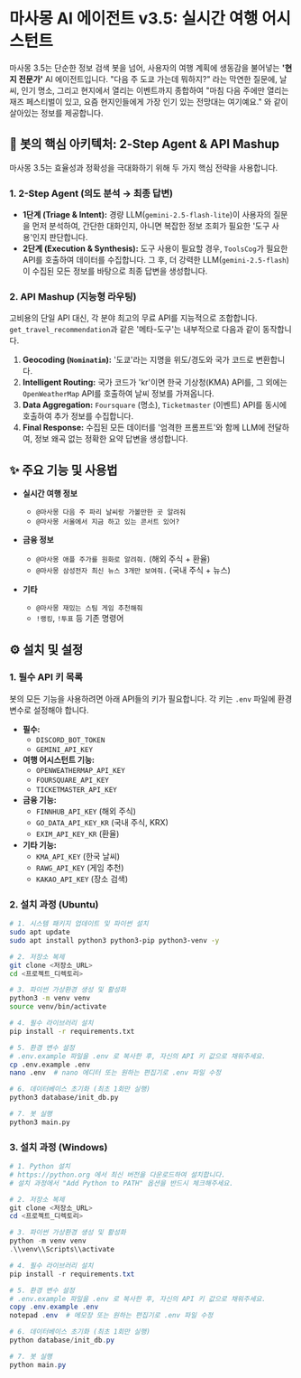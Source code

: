 # 마사몽 AI 에이전트 v3.5: 실시간 여행 어시스턴트

마사몽 3.5는 단순한 정보 검색 봇을 넘어, 사용자의 여행 계획에 생동감을 불어넣는 **'현지 전문가'** AI 에이전트입니다. "다음 주 도쿄 가는데 뭐하지?" 라는 막연한 질문에, 날씨, 인기 명소, 그리고 현지에서 열리는 이벤트까지 종합하여 "마침 다음 주에만 열리는 재즈 페스티벌이 있고, 요즘 현지인들에게 가장 인기 있는 전망대는 여기예요." 와 같이 살아있는 정보를 제공합니다.

## 🤖 봇의 핵심 아키텍처: 2-Step Agent & API Mashup

마사몽 3.5는 효율성과 정확성을 극대화하기 위해 두 가지 핵심 전략을 사용합니다.

### 1. 2-Step Agent (의도 분석 → 최종 답변)
- **1단계 (Triage & Intent):** 경량 LLM(`gemini-2.5-flash-lite`)이 사용자의 질문을 먼저 분석하여, 간단한 대화인지, 아니면 복잡한 정보 조회가 필요한 '도구 사용'인지 판단합니다.
- **2단계 (Execution & Synthesis):** 도구 사용이 필요할 경우, `ToolsCog`가 필요한 API를 호출하여 데이터를 수집합니다. 그 후, 더 강력한 LLM(`gemini-2.5-flash`)이 수집된 모든 정보를 바탕으로 최종 답변을 생성합니다.

### 2. API Mashup (지능형 라우팅)
고비용의 단일 API 대신, 각 분야 최고의 무료 API를 지능적으로 조합합니다. `get_travel_recommendation`과 같은 '메타-도구'는 내부적으로 다음과 같이 동작합니다.
1.  **Geocoding (`Nominatim`):** '도쿄'라는 지명을 위도/경도와 국가 코드로 변환합니다.
2.  **Intelligent Routing:** 국가 코드가 'kr'이면 한국 기상청(KMA) API를, 그 외에는 `OpenWeatherMap` API를 호출하여 날씨 정보를 가져옵니다.
3.  **Data Aggregation:** `Foursquare` (명소), `Ticketmaster` (이벤트) API를 동시에 호출하여 추가 정보를 수집합니다.
4.  **Final Response:** 수집된 모든 데이터를 '엄격한 프롬프트'와 함께 LLM에 전달하여, 정보 왜곡 없는 정확한 요약 답변을 생성합니다.

## ✨ 주요 기능 및 사용법

- **실시간 여행 정보**
  - `@마사몽 다음 주 파리 날씨랑 가볼만한 곳 알려줘`
  - `@마사몽 서울에서 지금 하고 있는 콘서트 있어?`

- **금융 정보**
  - `@마사몽 애플 주가를 원화로 알려줘.` (해외 주식 + 환율)
  - `@마사몽 삼성전자 최신 뉴스 3개만 보여줘.` (국내 주식 + 뉴스)

- **기타**
  - `@마사몽 재밌는 스팀 게임 추천해줘`
  - `!랭킹`, `!투표` 등 기존 명령어

## ⚙️ 설치 및 설정

### 1. 필수 API 키 목록
봇의 모든 기능을 사용하려면 아래 API들의 키가 필요합니다. 각 키는 `.env` 파일에 환경 변수로 설정해야 합니다.

- **필수:**
  - `DISCORD_BOT_TOKEN`
  - `GEMINI_API_KEY`
- **여행 어시스턴트 기능:**
  - `OPENWEATHERMAP_API_KEY`
  - `FOURSQUARE_API_KEY`
  - `TICKETMASTER_API_KEY`
- **금융 기능:**
  - `FINNHUB_API_KEY` (해외 주식)
  - `GO_DATA_API_KEY_KR` (국내 주식, KRX)
  - `EXIM_API_KEY_KR` (환율)
- **기타 기능:**
  - `KMA_API_KEY` (한국 날씨)
  - `RAWG_API_KEY` (게임 추천)
  - `KAKAO_API_KEY` (장소 검색)

### 2. 설치 과정 (Ubuntu)

```bash
# 1. 시스템 패키지 업데이트 및 파이썬 설치
sudo apt update
sudo apt install python3 python3-pip python3-venv -y

# 2. 저장소 복제
git clone <저장소_URL>
cd <프로젝트_디렉토리>

# 3. 파이썬 가상환경 생성 및 활성화
python3 -m venv venv
source venv/bin/activate

# 4. 필수 라이브러리 설치
pip install -r requirements.txt

# 5. 환경 변수 설정
# .env.example 파일을 .env 로 복사한 후, 자신의 API 키 값으로 채워주세요.
cp .env.example .env
nano .env  # nano 에디터 또는 원하는 편집기로 .env 파일 수정

# 6. 데이터베이스 초기화 (최초 1회만 실행)
python3 database/init_db.py

# 7. 봇 실행
python3 main.py
```

### 3. 설치 과정 (Windows)

```powershell
# 1. Python 설치
# https://python.org 에서 최신 버전을 다운로드하여 설치합니다.
# 설치 과정에서 "Add Python to PATH" 옵션을 반드시 체크해주세요.

# 2. 저장소 복제
git clone <저장소_URL>
cd <프로젝트_디렉토리>

# 3. 파이썬 가상환경 생성 및 활성화
python -m venv venv
.\\venv\\Scripts\\activate

# 4. 필수 라이브러리 설치
pip install -r requirements.txt

# 5. 환경 변수 설정
# .env.example 파일을 .env 로 복사한 후, 자신의 API 키 값으로 채워주세요.
copy .env.example .env
notepad .env  # 메모장 또는 원하는 편집기로 .env 파일 수정

# 6. 데이터베이스 초기화 (최초 1회만 실행)
python database/init_db.py

# 7. 봇 실행
python main.py
```
